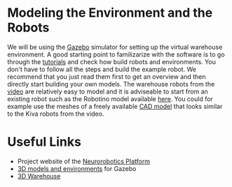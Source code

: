 # Modeling the Environment and the Robots

We will be using the [Gazebo](http://gazebosim.org/) simulator for setting up the virtual warehouse environment. A good starting point to familizarize with the software is to go through the [tutorials](http://gazebosim.org/tutorials) and check how build robots and environments. You don't have to follow all the steps and build the example robot. We recommend that you just read them first to get an overview and then directly start building your own models. The warehouse robots from the [video](https://www.youtube.com/watch?v=HYjc9h8oSsY) are relatively easy to model and it is adviseable to start from an existing robot such as the Robotino model available [here](https://github.com/robocup-logistics/gazebo-rcll/tree/master/models/robotino3). You could for example use the meshes of a freely available [CAD model](https://grabcad.com/library/transport-robot-1) that looks similar to the Kiva robots from the video.

# Useful Links
*  Project website of the [Neurorobotics Platform](http://neurorobotics.net/)
*  [3D models and environments](http://data.nvision2.eecs.yorku.ca/3DGEMS/) for Gazebo
*  [3D Warehouse](https://3dwarehouse.sketchup.com/)


